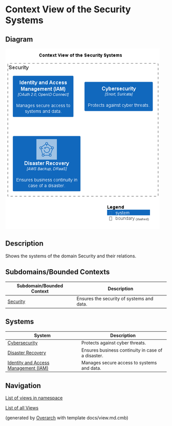 # Context View of the Security Systems

## Diagram
![Context View of the Security Systems](../../mybank/security/context-view.png)

## Description
Shows the systems of the domain Security and their relations.

## Subdomains/Bounded Contexts
| Subdomain/Bounded Context | Description |
|---|---|
| [Security](../../mybank/security/context-boundary.md)| Ensures the security of systems and data. |

## Systems
| System | Description |
|---|---|
| [Cybersecurity](../../mybank/security/cybersecurity-system.md)| Protects against cyber threats. |
| [Disaster Recovery](../../mybank/security/disaster-recovery-system.md)| Ensures business continuity in case of a disaster. |
| [Identity and Access Management (IAM)](../../mybank/security/identity-access-management-system.md)| Manages secure access to systems and data. |

## Navigation
[List of views in namespace](./views-in-namespace.md)

[List of all Views](../../views.md)


(generated by [Overarch](https://github.com/soulspace-org/overarch) with template docs/view.md.cmb)


